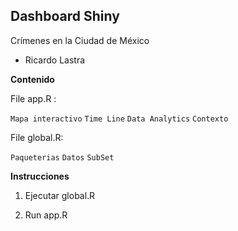 ## Dashboard Shiny

Crímenes en la Ciudad de México

* Ricardo Lastra 

**Contenido**

File app.R :

`Mapa interactivo`
`Time Line`
`Data Analytics`
`Contexto`

File global.R:

`Paqueterias`
`Datos`
`SubSet`


**Instrucciones**

1. Ejecutar global.R

2. Run app.R
